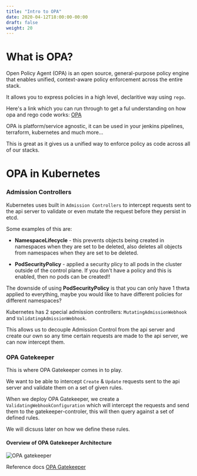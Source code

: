 ```yaml
---
title: "Intro to OPA"
date: 2020-04-12T18:00:00-00:00
draft: false
weight: 20
---
```



# What is OPA?

Open Policy Agent (OPA) is an open source, general-purpose policy engine that enables unified, context-aware policy enforcement across the entire stack.

It allows you to express policies in a high level, declaritive way using `rego`.

Here's a link which you can run through to get a ful understanding on how opa and rego code works: [OPA](https://www.openpolicyagent.org/docs/latest/)


OPA is platform/service agnostic, it can be used in your jenkins pipelines, terraform, kubernetes and much more...

This is great as it gives us a unified way to enforce policy as code across all of our stacks.


# OPA in Kubernetes

### Admission Controllers

Kubernetes uses built in `Admission Controllers` to intercept requests sent to the api server to validate or even mutate the request before they persist in etcd.

Some examples of this are:

- **NamespaceLifecycle** - this prevents objects being created in namespaces when they are set to be deleted, also deletes all objects from namespaces when they are set to be deleted.

- **PodSecurityPolicy** - applied a security plicy to all pods in the cluster outside of the control plane. If you don't have a policy and this is enabled, then no pods can be created!!

The downside of using **PodSecurityPolicy** is that you can only have 1 thwta applied to everything, maybe you would like to have different policies for different namespaces?

Kubernetes has 2 special admission controllers: `MutatingAdmissionWebhook` and `ValidatingAdmissionWebhook`.

This allows us to decouple Admission Control from the api server and create our own so any time certain requests are made to the api server, we can now intercept them.

### OPA Gatekeeper


This is where OPA Gatekeeper comes in to play.

We want to be able to intercept `Create` & `Update` requests sent to the api server and validate them on a set of given rules. 

When we deploy OPA Gatekeeper, we create a `ValidatingWebhookConfiguration` which will intercept the requests and send them to the gatekeeper-controler, this will then query against a set of defined rules.

We will dicsuss later on how we define these rules.

#### Overview of OPA Gatekeeper Architecture

![OPA gatekeeper](../../static/images/opa-gatekeeper.png)


Reference docs [OPA Gatekeeper](https://kubernetes.io/blog/2019/08/06/opa-gatekeeper-policy-and-governance-for-kubernetes/)
